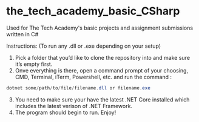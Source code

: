 # the_tech_academy_basic_CSharp
Used for The Tech Academy's basic projects and assignment submissions written in C# 



Instructions: (To run any .dll or .exe depending on your setup)

1. Pick a folder that you’d like to clone the repository into and make sure it’s empty first.
2. Onve everything is there, open a command prompt of your choosing, CMD, Terminal, iTerm, Powershell, etc. and run the command :

```c#
dotnet some/path/to/file/filename.dll or filename.exe
```

3. You need to make sure your have the latest .NET Core installed which includes the latest verison of .NET Framework.
4. The program should begin to run. Enjoy!

